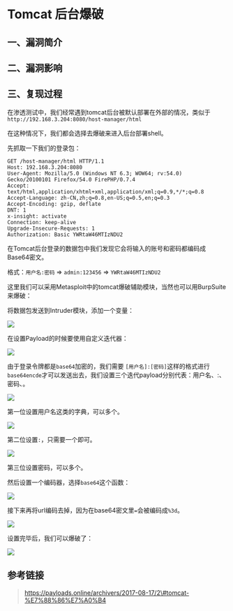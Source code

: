 Tomcat 后台爆破
===============

一、漏洞简介
------------

二、漏洞影响
------------

三、复现过程
------------

在渗透测试中，我们经常遇到tomcat后台被默认部署在外部的情况，类似于`http://192.168.3.204:8080/host-manager/html`

在这种情况下，我们都会选择去爆破来进入后台部署shell。

先抓取一下我们的登录包：

    GET /host-manager/html HTTP/1.1
    Host: 192.168.3.204:8080
    User-Agent: Mozilla/5.0 (Windows NT 6.3; WOW64; rv:54.0) Gecko/20100101 Firefox/54.0 FirePHP/0.7.4
    Accept: text/html,application/xhtml+xml,application/xml;q=0.9,*/*;q=0.8
    Accept-Language: zh-CN,zh;q=0.8,en-US;q=0.5,en;q=0.3
    Accept-Encoding: gzip, deflate
    DNT: 1
    x-insight: activate
    Connection: keep-alive
    Upgrade-Insecure-Requests: 1
    Authorization: Basic YWRtaW46MTIzNDU2

在Tomcat后台登录的数据包中我们发现它会将输入的账号和密码都编码成Base64密文。

格式：`用户名:密码` =\> `admin:123456` =\> `YWRtaW46MTIzNDU2`

这里我们可以采用Metasploit中的tomcat爆破辅助模块，当然也可以用BurpSuite来爆破：

将数据包发送到Intruder模块，添加一个变量：

![](/Users/aresx/Documents/VulWiki/.resource/Tomcat后台爆破/media/rId24.jpg)

在设置Payload的时候要使用自定义迭代器：

![](/Users/aresx/Documents/VulWiki/.resource/Tomcat后台爆破/media/rId25.jpg)

由于登录令牌都是`base64`加密的，我们需要
`[用户名]:[密码]`这样的格式进行`base64encde`才可以发送出去，我们设置三个迭代payload分别代表：用户名、:、密码、。

![](/Users/aresx/Documents/VulWiki/.resource/Tomcat后台爆破/media/rId26.jpg)

第一位设置用户名这类的字典，可以多个。

![](/Users/aresx/Documents/VulWiki/.resource/Tomcat后台爆破/media/rId27.jpg)

第二位设置`:`，只需要一个即可。

![](/Users/aresx/Documents/VulWiki/.resource/Tomcat后台爆破/media/rId28.jpg)

第三位设置密码，可以多个。

然后设置一个编码器，选择`base64`这个函数：

![](/Users/aresx/Documents/VulWiki/.resource/Tomcat后台爆破/media/rId29.jpg)

接下来再将url编码去掉，因为在base64密文里`=`会被编码成`%3d`。

![](/Users/aresx/Documents/VulWiki/.resource/Tomcat后台爆破/media/rId30.jpg)

设置完毕后，我们可以爆破了：

![](/Users/aresx/Documents/VulWiki/.resource/Tomcat后台爆破/media/rId31.jpg)

参考链接
--------

> https://payloads.online/archivers/2017-08-17/2\#tomcat-%E7%88%86%E7%A0%B4
